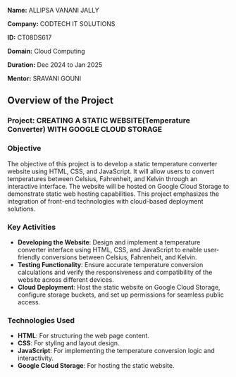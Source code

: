 **Name:** ALLIPSA VANANI JALLY

**Company:** CODTECH IT SOLUTIONS

**ID:** CT08DS617

**Domain:** Cloud Computing

**Duration:** Dec 2024 to Jan 2025

**Mentor:** SRAVANI GOUNI


## Overview of the Project

### Project: **CREATING A STATIC WEBSITE(Temperature Converter) WITH GOOGLE CLOUD STORAGE** 

### Objective
The objective of this project is to develop a static temperature converter website using HTML, CSS, and JavaScript. It will allow users to convert temperatures between Celsius, Fahrenheit, and Kelvin through an interactive interface. The website will be hosted on Google Cloud Storage to demonstrate static web hosting capabilities. This project emphasizes the integration of front-end technologies with cloud-based deployment solutions.

### Key Activities
- **Developing the Website**: Design and implement a temperature converter interface using HTML, CSS, and JavaScript to enable user-friendly conversions between Celsius, Fahrenheit, and Kelvin.
- **Testing Functionality**: Ensure accurate temperature conversion calculations and verify the responsiveness and compatibility of the website across different devices.
- **Cloud Deployment**: Host the static website on Google Cloud Storage, configure storage buckets, and set up permissions for seamless public access.

### Technologies Used
- **HTML**: For structuring the web page content.
- **CSS**: For styling and layout design.
- **JavaScript**: For implementing the temperature conversion logic and interactivity.
- **Google Cloud Storage**: For hosting the static website.
